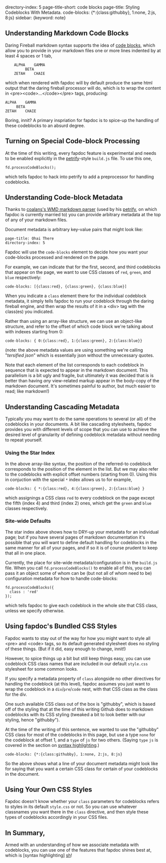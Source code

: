 directory-index: 5
page-title-short: code blocks
page-title: Styling Codeblocks With Metadata.
code-blocks: {*:{class:githubby}, 1:none, 2:js, 8:js}
sidebar: {keyword: note}
<br />

## Understanding Markdown Code Blocks

Daring Fireball markdown syntax supports the idea of [code blocks][dfcb],
which allow you to provide in your markdown files one or more lines indented
by at least 4 spaces or 1 tab,

        ALPHA    GAMMA
             BETA
        ZETAH    CHAIE

which when rendered with fapdoc will by default produce the same html output
that the daring fireball processor will do, which is to wrap the content in
&lt;pre&gt;&lt;code&gt;...&lt;/code&gt;&lt;/pre&gt; tags, producing:

    ALPHA    GAMMA
         BETA
    ZETAH    CHAIE

Boring, innit?  A primary inspriation for fapdoc is to spice-up the
handling of these codeblocks to an absurd degree.


## Turning on Special Code-block Processing

At the time of this writing, every fapdoc feature is experimental and needs to
be enabled explicitly in the [petrify]-style `build.js` file.  To use this one,

    fd.processCodeBlocks();

which tells fapdoc to hack into petrify to add a preprocessor for handling
codeblocks.



## Understanding Code-block Metadata

Thanks to [coalans's WMD markdown parser][wmd] (used by his [petrify], on which
fapdoc is currently married to) you can provide arbitrary metadata at the top of
any of your markdown files.

Document metadata is arbitrary key-value pairs that might look like:

    page-title: Ohai There
    directory-index: 5

Fapdoc will use the `code-blocks` element to decide how you want your
code-blocks processed and rendered on the page.

For example, we can indicate that for the first, second, and third codeblocks
that appear on the page, we want to use CSS classes of `red`, `green`, and
`blue` respectively:

    code-blocks: [{class:red}, {class:green}, {class:blue}]

When you indicate a `class` element there for the individual codeblock metadata,
it simply tells fapdoc to run your codeblock through the daring fireball engine,
and then wrap the results of it in a &lt;div&gt; tag with the class(es) you
indicated.

Rather than using an array-like structure, we can use an object-like
structure, and refer to the offset of which code block we're talking about with
indexes starting from 0:

    code-blocks: { 0:{class:red}, 1:{class:green}, 2:{class:blue}}

(note: the above metadata values are using something we're calling
"_tersified json_" which is essentially json without the unnecessary quotes.

Note that each element of the list corresponds to each codeblock in sequence
that is expected to appear in the markdown document.
This parallelism is a bit ugly and fragile, but ultimately it was decided that
is is better than having *any* view-related markup appear in the body-copy of
the markdown document.  It's sometimes painful to author, but much easier to read; like markdown!)


## Understanding Cascading Metadata

Typically you may want to do the same operations to several (or all) of the
codeblocks in your documents.  A bit like cascading stylesheets, fapdoc
provides you with different levels of scope that you can use to achieve
the desired level of granularity of defining codeblock metadata
without needing to repeat yourself.


### Using the Star Index

In the above array-like syntax, the position of the referred-to codeblock
corresponds to the position of the element in the list.  But we may also refer
to the codeblocks with explicit offset numbers (starting from 0).  Using this
in conjuction with the special `*` index allows us to for example,

    code-blocks: { *:{class:red}, 4:{class:green}, 2:{class:blue} }

which assignings a CSS class `red` to every codeblock on the page except the
fifth (index 4) and third (index 2) ones, which get the `green` and `blue`
classes respectively.


### Site-wide Defaults

The star index above shows how to DRY-up your metadata for an individual page;
but if you have several pages of markdown documentation it's possible that you
will want to define default handling for codeblocks in the same manner for
all of your pages, and if so it is of course prudent to keep that all in one place.

Currently, the place for site-wide metadata/configuration is in the `build.js`
file.  When you call `fd.processCodeBlocks()` to enable all of this, you can
pass it an object some of whom can be (but not all of whom need to be)
configuration metadata for how to handle code-blocks:

    fd.processCodeBlocks({
      class : 'red'
    });

which tells fapdoc to give each codeblock in the whole site that CSS class,
unless we specify otherwise.


## Using fapdoc's Bundled CSS Styles

Fapdoc wants to stay out of the way for how you might want to style all
&lt;pre&gt; and &lt;code&gt; tags, so its default generated stylesheet
does no styling of these things.  (But if it did, easy enough to change,
innit!)

However, to spice things up a bit but still keep things easy, you can use
codeblock CSS class names that are included in our default `style.css`
stylesheet for some common looks.

If you specify a metadata property of `class` alongside no other directives
for handling the codeblock (at this level), fapdoc assumes you just want
to wrap the codeblock in a `div`/`pre`/`code` nest, with that CSS class as
the class for the div.

One such available CSS class out of the box is "githubby", which is based
off of the styling that at the time of this writing Github does to markdown
codeblocks with its CSS styling (tweaked a bit to look better with our styling,
hence "github*by*").

At the time of the writing of this sentence, we wanted to use the "githubby"
CSS class for most of the codeblocks in this page, but use a type `none` for
the codeblock at offset 1, and a `type` of `js` for
two others.  (Saying `type` `js` is covered in
the section on [syntax highlighting][sh].)

    code-blocks: {*:{class:githubby}, 1:none, 2:js, 8:js}

So the above shows what a line of your document metadata might look like
for saying that you want a certain CSS class for certain of your codeblocks
in the document.


## Using Your Own CSS Styles

Fapdoc doesn't know whether your `class` parameters for codeblocks refers
to styles in its default `style.css` or not.  So you can use whatever
classnames you want there in the `class` directive, and then style these
types of codeblocks accordingly in your CSS files.



## In Summary,

Armed with an understanding of how we associate metadata with codeblocks,
you can use one of the features that fapdoc shines best at, which
is [syntax highlighting] [sh]!


[dfcb]:http://daringfireball.net/projects/markdown/syntax#precode
[petrify]:https://github.com/caolan/petrify
[sh]:(syntax-highlighting.html)
[wmd]:https://github.com/caolan/wmd
